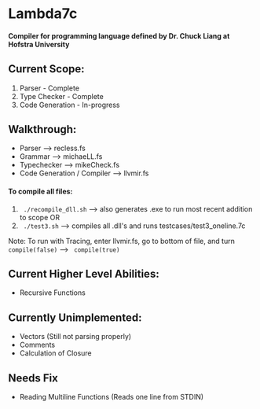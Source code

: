 # Lambda7c 
#### Compiler for programming language defined by Dr. Chuck Liang at Hofstra University


## Current Scope:
1. Parser - Complete
2. Type Checker - Complete
3. Code Generation - In-progress  

## Walkthrough:
- Parser --> recless.fs
- Grammar --> michaeLL.fs
- Typechecker --> mikeCheck.fs
- Code Generation / Compiler --> llvmir.fs

#### To compile all files:
1. ``` ./recompile_dll.sh```  --> also generates .exe to run most recent addition to scope
OR
2. ``` ./test3.sh``` --> compiles all .dll's and runs testcases/test3_oneline.7c
  
Note: To run with Tracing, enter llvmir.fs, go to bottom of file, and turn ``` compile(false)``` --> ``` compile(true)```

## Current Higher Level Abilities:
- Recursive Functions

## Currently Unimplemented:
- Vectors (Still not parsing properly)
- Comments 
- Calculation of Closure

## Needs Fix
- Reading Multiline Functions (Reads one line from STDIN)

